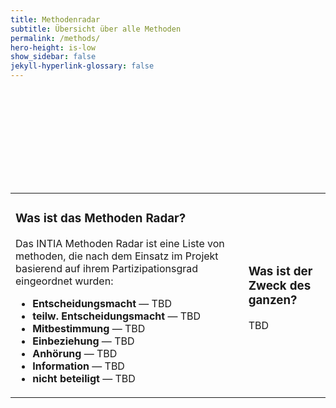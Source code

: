 ```yaml
---
title: Methodenradar
subtitle: Übersicht über alle Methoden
permalink: /methods/
hero-height: is-low
show_sidebar: false
jekyll-hyperlink-glossary: false
---
```

<script src="https://d3js.org/d3.v4.min.js"></script>
<script src="../assets/js/radar.js"></script>

<svg class="radar" id="radar"></svg>

<script>
radar_visualization({
  svg_id: "radar",
  width: 1450,
  height: 1000,
  colors: {
    background: "#fff",
    grid: "#bbb",
    inactive: "#ddd"
  },
  quadrants: [
    { name: "Deliver" }, //0
    { name: "Develop" }, //1
    { name: "Discover" },//2
    { name: "Define" }   //3
  ],
  rings: [
    { name: "Entscheidungsmacht", color: "#93c47d" },       //0
    { name: "teilw. Entscheidungsmacht", color: "#93d2c2" },//1
    { name: "Mitbestimmung", color: "#fbdb84" },            //2
    { name: "Einbeziehung", color: "#efafa9" },             //3
    { name: "Anhörung", color: "#857dc4" },                 //4
    { name: "Information", color: "#efafa9" },              //5
    { name: "nicht beteiligt", color: "#efafa9" }           //6
  ],  
  /*
   color_code
   - Established Method #93c47d
   - New developed Method #93d2c2
   - Method to be tested #fbdb84
   - other #efafa9
  */
  print_layout: false,
  //zoomed_quadrant: 0,
  //ENTRIES
  entries: [
      {
        quadrant: 2,
        ring: 5,
        label: "Hospitation",
        active: true,
        link: "hospitation",
        moved: 0,
        color_code: "#93c47d"
      },
      {
        quadrant: 1,
        ring: 3,
        label: "Workshops",
        active: true,
        link: "workshop",
        moved: 10,
        color_code: "#93c47d"
      },
      {
        quadrant: 2,
        ring: 4,
        label: "Escape Game",
        active: true,
        link: "escape-game",
        moved: 0,
        color_code: "#93d2c2"
      },
      
      {
        quadrant: 2,
        ring: 5,
        label: "Check-In",
        active: true,
        link:  "check-in",
        moved: 0,
        color_code: "#93c47d"
      },
      {
        quadrant: 2,
        ring: 5,
        label: "Warm-Ups",
        active: true,
        link:  "warm-ups",
        moved: 0,
        color_code: "#93c47d"
      },
      {
        quadrant: 2,
        ring: 3,
        label: "Smiley Feedback",
        active: true,
        link:  "smiley-feedback",
        moved: 0,
        color_code: "#93c47d"
      },
      {
        quadrant: 2,
        ring: 3,
        label: "Erfindungsmemory",
        active: true,
        link:  "memory",
        moved: 0,
        color_code: "#93c47d"
      },
      {
        quadrant: 2,
        ring: 3,
        label: "Erfindungsskala",
        active: true,
        link:  "inventor-scale",
        moved: 0,
        color_code: "#93c47d"
      },
      {
        quadrant: 2,
        ring: 4,
        label: "Interviews",
        active: true,
        link:  "interviews",
        moved: 0,
        color_code: "#93c47d"
      },
      {
        quadrant: 2,
        ring: 4,
        label: "„Stimmt oder Stimmt Nicht“",
        active: true,
        link:  "true-or-not",
        moved: 0,
        color_code: "#93c47d"
      },
      {
        quadrant: 2,
        ring: 3,
        label: "Der Superheld",
        active: true,
        link:  "super-hero",
        moved: 0,
        color_code: "#93c47d"
      },
      {
        quadrant: 1,
        ring: 2,
        label: "Paper Function Mapping",
        active: true,
        link:  "pfm",
        moved: 0,
        color_code: "#93d2c2"
      },
      {
        quadrant: 1,
        ring: 2,
        label: "Behaviour-Driven Prototyping",
        active: true,
        link:  "bdp",
        moved: 0,
        color_code: "#93d2c2"
      },
      {
        quadrant: 1,
        ring: 4,
        label: "Probe Kit",
        active: true,
        link: "probe-kit",
        moved: 0,
        color_code: "#93d2c2"
      },
  ]
  //ENTRIES
});
</script>

<table>
<tr>
<td>

<h3>Was ist das Methoden Radar?</h3>

<p>
Das INTIA Methoden Radar ist eine Liste von methoden, die nach dem Einsatz im Projekt basierend auf ihrem Partizipationsgrad eingeordnet wurden:
</p>
<ul>
<li><strong>Entscheidungsmacht</strong> &mdash; TBD</li>
<li><strong>teilw. Entscheidungsmacht</strong> &mdash; TBD</li>
<li><strong>Mitbestimmung</strong> &mdash; TBD</li>
<li><strong>Einbeziehung</strong> &mdash; TBD</li>
<li><strong>Anhörung</strong> &mdash; TBD</li>
<li><strong>Information</strong> &mdash; TBD</li>
<li><strong>nicht beteiligt</strong> &mdash; TBD</li>
</ul>

</td><td>

<h3>Was ist der Zweck des ganzen?</h3>

<p>
TBD
</p>
</td></tr>
</table>